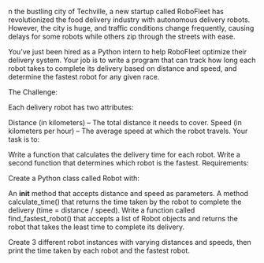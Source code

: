 n the bustling city of Techville, a new startup called RoboFleet has revolutionized the food delivery industry with autonomous delivery robots. However, the city is huge, and traffic conditions change frequently, causing delays for some robots while others zip through the streets with ease.

You’ve just been hired as a Python intern to help RoboFleet optimize their delivery system. Your job is to write a program that can track how long each robot takes to complete its delivery based on distance and speed, and determine the fastest robot for any given race.

The Challenge:

Each delivery robot has two attributes:

Distance (in kilometers) – The total distance it needs to cover.
Speed (in kilometers per hour) – The average speed at which the robot travels.
Your task is to:

Write a function that calculates the delivery time for each robot.
Write a second function that determines which robot is the fastest.
Requirements:

Create a Python class called Robot with:

An __init__ method that accepts distance and speed as parameters.
A method calculate_time() that returns the time taken by the robot to complete the delivery (time = distance / speed).
Write a function called find_fastest_robot() that accepts a list of Robot objects and returns the robot that takes the least time to complete its delivery.

Create 3 different robot instances with varying distances and speeds, then print the time taken by each robot and the fastest robot.
